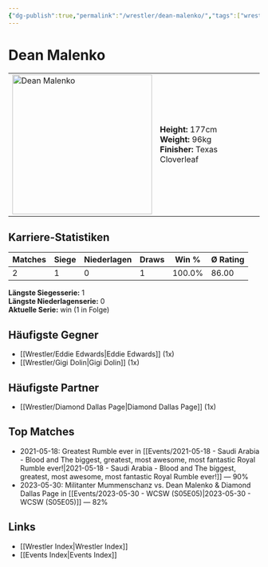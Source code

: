 ```yaml
---
{"dg-publish":true,"permalink":"/wrestler/dean-malenko/","tags":["wrestler"],"noteIcon":"","created":"2025-08-11T09:33:18.340+02:00"}
---
```



# Dean Malenko

<table>
<tr>
<td><img src="Dean Malenko.png" width="280" alt="Dean Malenko"></td>
<td>
<b>Height:</b> 177cm<br>
<b>Weight:</b> 96kg<br>
<b>Finisher:</b> Texas Cloverleaf<br>
</td>
</tr>
</table>

## Karriere-Statistiken

| Matches | Siege | Niederlagen | Draws | Win % | Ø Rating |
|---------|-------|-------------|-------|-------|-----------|
| 2 | 1 | 0 | 1 | 100.0% | 86.00 |

**Längste Siegesserie:** 1<br>**Längste Niederlagenserie:** 0<br>**Aktuelle Serie:** win (1 in Folge)


## Häufigste Gegner
- [[Wrestler/Eddie Edwards\|Eddie Edwards]] (1x)
- [[Wrestler/Gigi Dolin\|Gigi Dolin]] (1x)

## Häufigste Partner
- [[Wrestler/Diamond Dallas Page\|Diamond Dallas Page]] (1x)

## Top Matches
- 2021-05-18: Greatest Rumble ever in [[Events/2021-05-18 - Saudi Arabia - Blood and The biggest, greatest, most awesome, most fantastic Royal Rumble ever!\|2021-05-18 - Saudi Arabia - Blood and The biggest, greatest, most awesome, most fantastic Royal Rumble ever!]] — 90%
- 2023-05-30: Militanter Mummenschanz vs. Dean Malenko & Diamond Dallas Page in [[Events/2023-05-30 - WCSW (S05E05)\|2023-05-30 - WCSW (S05E05)]] — 82%

## Links
- [[Wrestler Index\|Wrestler Index]]
- [[Events Index\|Events Index]]
